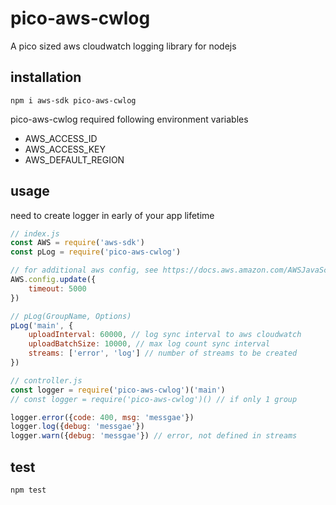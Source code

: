 # pico-aws-cwlog
A pico sized aws cloudwatch logging library for nodejs

## installation
```
npm i aws-sdk pico-aws-cwlog
```

pico-aws-cwlog required following environment variables
- AWS\_ACCESS\_ID
- AWS\_ACCESS\_KEY
- AWS\_DEFAULT\_REGION

## usage
need to create logger in early of your app lifetime
```javascript
// index.js
const AWS = require('aws-sdk')
const pLog = require('pico-aws-cwlog')

// for additional aws config, see https://docs.aws.amazon.com/AWSJavaScriptSDK/latest/AWS/Config.html
AWS.config.update({
	timeout: 5000
})

// pLog(GroupName, Options)
pLog('main', {
	uploadInterval: 60000, // log sync interval to aws cloudwatch
	uploadBatchSize: 10000, // max log count sync interval
	streams: ['error', 'log'] // number of streams to be created
})

// controller.js
const logger = require('pico-aws-cwlog')('main')
// const logger = require('pico-aws-cwlog')() // if only 1 group

logger.error({code: 400, msg: 'messgae'})
logger.log({debug: 'messgae'})
logger.warn({debug: 'messgae'}) // error, not defined in streams
```

## test
```
npm test
```
